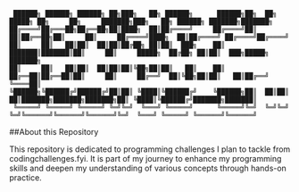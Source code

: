 
```
 ██████╗ ██████╗ ██████╗ ██╗███╗   ██╗ ██████╗      ██████╗██╗  ██╗ █████╗ ██╗     ██╗     ███████╗███╗   ██╗ ██████╗ ███████╗███████╗
██╔════╝██╔═══██╗██╔══██╗██║████╗  ██║██╔════╝     ██╔════╝██║  ██║██╔══██╗██║     ██║     ██╔════╝████╗  ██║██╔════╝ ██╔════╝██╔════╝
██║     ██║   ██║██║  ██║██║██╔██╗ ██║██║  ███╗    ██║     ███████║███████║██║     ██║     █████╗  ██╔██╗ ██║██║  ███╗█████╗  ███████╗
██║     ██║   ██║██║  ██║██║██║╚██╗██║██║   ██║    ██║     ██╔══██║██╔══██║██║     ██║     ██╔══╝  ██║╚██╗██║██║   ██║██╔══╝  ╚════██║
╚██████╗╚██████╔╝██████╔╝██║██║ ╚████║╚██████╔╝    ╚██████╗██║  ██║██║  ██║███████╗███████╗███████╗██║ ╚████║╚██████╔╝███████╗███████║
 ╚═════╝ ╚═════╝ ╚═════╝ ╚═╝╚═╝  ╚═══╝ ╚═════╝      ╚═════╝╚═╝  ╚═╝╚═╝  ╚═╝╚══════╝╚══════╝╚══════╝╚═╝  ╚═══╝ ╚═════╝ ╚══════╝╚══════╝
```

##About this Repository

This repository is dedicated to programming challenges I plan to tackle from codingchallenges.fyi. It is part of my journey to enhance my programming skills and deepen my understanding of various concepts through hands-on practice.                                                                                                                                  
